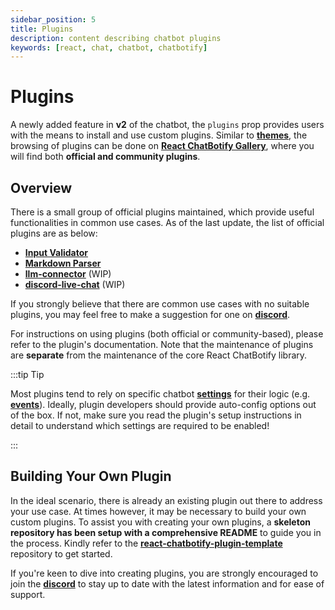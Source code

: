 ```yaml
---
sidebar_position: 5
title: Plugins
description: content describing chatbot plugins
keywords: [react, chat, chatbot, chatbotify]
---
```


# Plugins

A newly added feature in **v2** of the chatbot, the `plugins` prop provides users with the means to install and use custom plugins. Similar to [**themes**](/docs/concepts/themes), the browsing of plugins can be done on [**React ChatBotify Gallery**](https://gallery.react-chatbotify.com), where you will find both **official and community plugins**.

## Overview

There is a small group of official plugins maintained, which provide useful functionalities in common use cases. As of the last update, the list of official plugins are as below:

- [**Input Validator**](https://github.com/react-chatbotify-plugins/input-validator)
- [**Markdown Parser**](https://github.com/react-chatbotify-plugins/markdown-parser)
- [**llm-connector**](https://github.com/react-chatbotify-plugins/llm-connector) (WIP)
- [**discord-live-chat**](https://github.com/react-chatbotify-plugins/discord-live-chat) (WIP)

If you strongly believe that there are common use cases with no suitable plugins, you may feel free to make a suggestion for one on [**discord**](https://discord.gg/J6pA4v3AMW).

For instructions on using plugins (both official or community-based), please refer to the plugin's documentation. Note that the maintenance of plugins are **separate** from the maintenance of the core React ChatBotify library.

:::tip Tip

Most plugins tend to rely on specific chatbot [**settings**](/docs/api/settings) for their logic (e.g. [**events**](/docs/api/events)). Ideally, plugin developers should provide auto-config options out of the box. If not, make sure you read the plugin's setup instructions in detail to understand which settings are required to be enabled!

:::

## Building Your Own Plugin

In the ideal scenario, there is already an existing plugin out there to address your use case. At times however, it may be necessary to build your own custom plugins. To assist you with creating your own plugins, a **skeleton repository has been setup with a comprehensive README** to guide you in the process. Kindly refer to the [**react-chatbotify-plugin-template**](https://github.com/React-ChatBotify-Plugins/react-chatbotify-plugin-template) repository to get started.

If you're keen to dive into creating plugins, you are strongly encouraged to join the [**discord**](https://discord.gg/6R4DK4G5Zh) to stay up to date with the latest information and for ease of support.